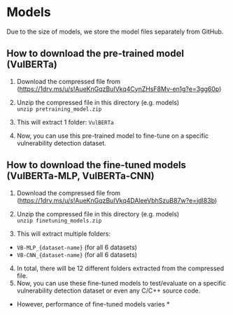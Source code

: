 # Models

Due to the size of models, we store the model files separately from GitHub.

## How to download the pre-trained model (VulBERTa)

1. Download the compressed file from (https://1drv.ms/u/s!AueKnGqzBuIVkq4CynZHsF8Mv-en1g?e=3gg60p)  
	
3. Unzip the compressed file in this directory (e.g. models)  
`unzip pretraining_model.zip`

4. This will extract 1 folder: `VulBERTa`
5. Now, you can use this pre-trained model to fine-tune on a specific vulnerability detection dataset.


## How to download the fine-tuned models (VulBERTa-MLP, VulBERTa-CNN)

1. Download the compressed file from (https://1drv.ms/u/s!AueKnGqzBuIVkq4DAleeVbhSzuB87w?e=jdI83b)  

2. Unzip the compressed file in this directory (e.g. models)  
`unzip finetuning_models.zip`

3. This will extract multiple folders:

* `VB-MLP_{dataset-name}` (for all 6 datasets)
* `VB-CNN_{dataset-name}` (for all 6 datasets)

4. In total, there will be 12 different folders extracted from the compressed file.
5. Now, you can use these fine-tuned models to test/evaluate on a specific vulnerability detection dataset or even any C/C++ source code.

* However, performance of fine-tuned models varies *
